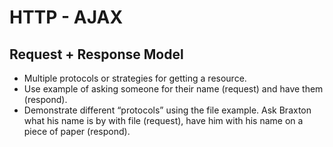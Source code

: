 # HTTP - AJAX

## Request + Response Model

- Multiple protocols or strategies for getting a resource.
- Use example of asking someone for their name (request) and have them (respond). 
- Demonstrate different “protocols” using the file example. Ask Braxton what his name is by with file (request), have him with his name on a piece of paper (respond).
